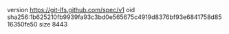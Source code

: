 version https://git-lfs.github.com/spec/v1
oid sha256:1b625210fb9939fa93c3bd0e565675c4919d8376bf93e6841758d8516350fe50
size 8443
